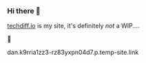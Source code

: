 ### Hi there 👋

[techdiff.io](https://www.techdiff.io) is my site, it's definitely _not_ a WIP.... 

🤯

dan.k9rria1zz3-rz83yxpn04d7.p.temp-site.link

<!--
**dancrump1/dancrump1** is a ✨ _special_ ✨ repository because its `README.md` (this file) appears on your GitHub profile.

Here are some ideas to get you started:

- 🔭 I’m currently working on ...
- 🌱 I’m currently learning ...
- 👯 I’m looking to collaborate on ...
- 🤔 I’m looking for help with ...
- 💬 Ask me about ...
- 📫 How to reach me: ...
- ⚡ Fun fact: ...
-->

